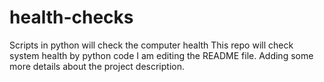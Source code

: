 # health-checks
Scripts in python will check the computer health
This repo will check system health by python code
I am editing the README file. Adding some more details about the project description.
